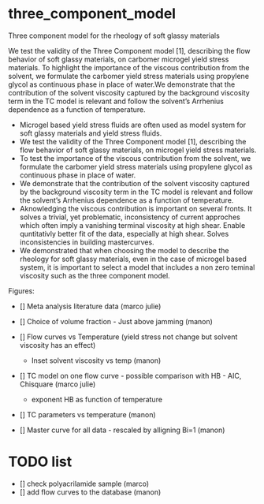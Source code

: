 # three_component_model

Three component model for the rheology of soft glassy materials
 
We test the validity of the Three Component model [1], describing the flow behavior of soft glassy materials, on carbomer microgel yield stress materials. To highlight the importance of the viscous contribution from the solvent, we formulate the carbomer yield stress materials using propylene glycol as continuous phase in place of water.We demonstrate that the contribution of the solvent viscosity captured by the background viscosity term in the TC model is relevant and follow the solvent’s Arrhenius dependence as a function of temperature.


* Microgel based yield stress fluids are often used as model system for soft glassy materials and yield stress fluids.
* We test the validity of the Three Component model [1], describing the flow behavior of soft glassy materials, on microgel yield stress materials. 
* To test the importance of the viscous contribution from the solvent, we formulate the carbomer yield stress materials using propylene glycol as continuous phase in place of water. 
* We demonstrate that the contribution of the solvent viscosity captured by the background viscosity term in the TC model is relevant and follow the solvent’s Arrhenius dependence as a function of temperature.
* Aknowledging the viscous contribution is important on several fronts. It solves a trivial, yet problematic, inconsistency of current approches which often imply a vanishing terminal viscosity at high shear. Enable quntitativly better fit of the data, especially at high shear. Solves inconsistencies in building mastercurves.
* We demonstrated that when choosing the model to describe the rheology for soft glassy materials, even in the case of microgel based system, it is important to select a model that includes a non zero teminal viscosity such as the three component model.   

Figures:

- [] Meta analysis literature data (marco julie) 

- [] Choice of volume fraction - Just above jamming (manon)

- [] Flow curves vs Temperature (yield stress not change but solvent viscosity has an effect) 
    * Inset solvent viscosity vs temp (manon)

- [] TC model on one flow curve - possible comparison with HB - AIC, Chisquare (marco julie)
    * exponent HB as function of temperature 

- [] TC parameters vs temperature (manon)

- [] Master curve for all data - rescaled by alligning Bi=1 (manon)

# TODO list 
- [] check polyacrilamide sample (marco)
- [] add flow curves to the database (manon) 
